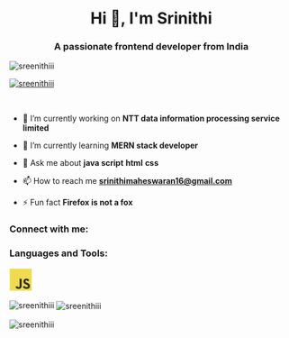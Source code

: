 <h1 align="center">Hi 👋, I'm Srinithi</h1>
<h3 align="center">A passionate frontend developer from India</h3>

<p align="left"> <img src="https://komarev.com/ghpvc/?username=sreenithiii&label=Profile%20views&color=0e75b6&style=flat" alt="sreenithiii" /> </p>

<p align="left"> <a href="https://github.com/ryo-ma/github-profile-trophy"><img src="https://github-profile-trophy.vercel.app/?username=sreenithiii" alt="sreenithiii" /></a> </p>

<p align="left"> <a href="https://twitter.com/" target="blank"><img src="https://img.shields.io/twitter/follow/?logo=twitter&style=for-the-badge" alt="" /></a> </p>

- 🔭 I’m currently working on **NTT data information processing service limited**

- 🌱 I’m currently learning **MERN stack developer**

- 💬 Ask me about **java script** **html** **css**

- 📫 How to reach me **srinithimaheswaran16@gmail.com**

- ⚡ Fun fact **Firefox is not a fox**

<h3 align="left">Connect with me:</h3>
<p align="left">
</p>

<h3 align="left">Languages and Tools:</h3>
<p align="left"> <a href="https://developer.mozilla.org/en-US/docs/Web/JavaScript" target="_blank" rel="noreferrer"> <img src="https://raw.githubusercontent.com/devicons/devicon/master/icons/javascript/javascript-original.svg" alt="javascript" width="40" height="40"/> </a> </p>

<p><img align="left" src="https://github-readme-stats.vercel.app/api/top-langs?username=sreenithiii&show_icons=true&locale=en&layout=compact" alt="sreenithiii" /></p>

<p>&nbsp;<img align="center" src="https://github-readme-stats.vercel.app/api?username=sreenithiii&show_icons=true&locale=en" alt="sreenithiii" /></p>

<p><img align="center" src="https://github-readme-streak-stats.herokuapp.com/?user=sreenithiii&" alt="sreenithiii" /></p>

